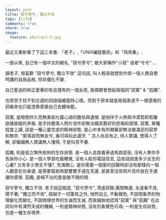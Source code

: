 ```yaml
---
layout: post
title: 寂兮寥兮, 獨立不改
tags: [life]
comments: true
share: true
image:
  feature: abstract-3.jpg
---
```


最近又重新看了下這三本書: 「老子」,「UNIX編程藝術」和「飛鳥集」.

一直以來, 自己有一個中文的網名, "寂兮寥兮", 被大家稱作"小寂" 或者"兮兮" ...

讀老子, 很喜歡 "寂兮寥兮, 獨立不改" 這句話, 叫人輕易就想到作爲一個人應自覺呵護的自我品格, 但非僵化不變. 

自己愛過的和正愛著的有且僅有的一個女孩, 我偶爾會想起兩個詞"寂寞" & "孤獨". 

也常苦于找不到合適的詞語描繪當時心境。而對于原本就是兩個表達不一樣感覺的詞看來也只能憑靠感覺自己去體味罷。

寂寞, 
是暗戀許久而無勇氣吐露心語的膽怯與遺憾. 
是徜徉于火熱與冷漠若即若離欲擒故縱的矛盾. 
是手持舊情人照片信件卻無法續其舊好的悲傷和感懷. 
寂寞, 某種程度上講, 該是一種心靈空虛的精神狀態, 
是心中本有所期冀卻無法被滿足的寂寥和無奈. 
"廓落寂而無友兮, 誰可與玩此遺芳. "
古人尚且有之, 待人賞識, 想得人了解, 卻偏偏無人賞識無人懂得, 于是叫苦不叠. 


孤獨, 
則是孤立無所依附的生存狀態. 
是一個人走路看車過馬路逛街, 沒有人牽你手告訴你小心. 
是一個人學習吃飯睡覺, 沒有人給你電話信息, 這些話說進多少女生的心裏? 又有多少男生不懂?, 充滿關心. 
是你需要一個愛的回聲時卻沒有那樣的一個人願意在你身邊.
是需要幫助時那雙雙手遠在天邊.
是甚至沒有照片信件放在手邊讓你感懷. 
孤獨, 是喊不出的愛是敞不開的情. 

寂兮寥兮, 獨立不改. 老子說這個道, "寂兮寥兮", 清虛寂靜,廣闊無邊, 永遠看不見, 摸不著; "獨立而不改", 超越于一切萬有之外, 悄然自立, 不動聲色, 不因現象界的物理變化而變化, 不因物理世界的生滅而生滅. 而我偏執地認爲"寂寞" 與"孤獨" 在此詞句中有渾然天成的機緣, 一則是精神狀態, 沒有形象聲色可尋; 一則是生存狀態, 也是一種生存境界. 
